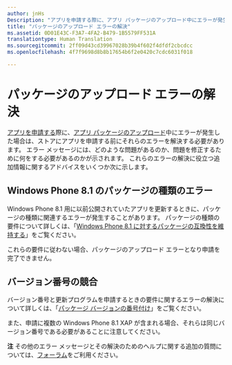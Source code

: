 ```yaml
---
author: jnHs
Description: "アプリを申請する際に、アプリ パッケージのアップロード中にエラーが発生した場合は、ストアにアプリを申請する前にそれらのエラーを解決する必要があります。"
title: "パッケージのアップロード エラーの解決"
ms.assetid: 0D01E43C-F3A7-4FA2-B479-1B5579FF531A
translationtype: Human Translation
ms.sourcegitcommit: 2ff09d43cd39967028b39b4f602f4dfdf2cbcdcc
ms.openlocfilehash: 4f7f9698d8b8b17654b6f2e0420c7cdc6031f018

---
```


# <a name="resolve-package-upload-errors"></a>パッケージのアップロード エラーの解決


[アプリを申請する](app-submissions.md)際に、[アプリ パッケージのアップロード](upload-app-packages.md)中にエラーが発生した場合は、ストアにアプリを申請する前にそれらのエラーを解決する必要があります。 エラー メッセージには、どのような問題があるのか、問題を修正するために何をする必要があるのかが示されます。 これらのエラーの解決に役立つ追加情報に関するアドバイスをいくつか次に示します。

## <a name="package-type-errors-for-windows-phone-81"></a>Windows Phone 8.1 のパッケージの種類のエラー

Windows Phone 8.1 用に以前公開されていたアプリを更新するときに、パッケージの種類に関連するエラーが発生することがあります。 パッケージの種類の要件について詳しくは、「[Windows Phone 8.1 に対するパッケージの互換性を維持する](guidance-for-app-package-management.md#maintaining-package-compatibility-for-windows-phone-81)」をご覧ください。

これらの要件に従わない場合、パッケージのアップロード エラーとなり申請を完了できません。

## <a name="version-number-conflicts"></a>バージョン番号の競合


バージョン番号と更新プログラムを申請するときの要件に関するエラーの解決について詳しくは、「[パッケージ バージョンの番号付け](package-version-numbering.md)」をご覧ください。

また、申請に複数の Windows Phone 8.1 XAP が含まれる場合、それらは同じバージョン番号である必要があることに注意してください。

**注** その他のエラー メッセージとその解決のためのヘルプに関する追加の質問については、[フォーラム](http://go.microsoft.com/fwlink/p/?LinkId=224196)をご利用ください。

 

 

 







<!--HONumber=Dec16_HO1-->



